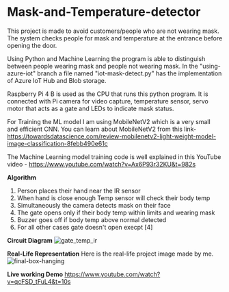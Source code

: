 # Mask-and-Temperature-detector
This project is made to avoid customers/people who are not wearing mask. The system checks people for mask and temperature at the entrance before opening the door.   

Using Python and Machine Learning the program is able to distinguish between people wearing mask and people not wearing mask. 
In the "using-azure-iot" branch a file named "iot-mask-detect.py" has the implementation of Azure IoT Hub and Blob storage. 

Raspberry Pi 4 B is used as the CPU that runs this python program. It is connected with Pi camera for video capture, temperature sensor, servo motor that acts as a gate and LEDs to indicate mask status.

For Training the ML model I am using MobileNetV2 which is a very small and efficient CNN. You can learn about MobileNetV2 from this link- https://towardsdatascience.com/review-mobilenetv2-light-weight-model-image-classification-8febb490e61c

The Machine Learning model training code is well explained in this YouTube video - https://www.youtube.com/watch?v=Ax6P93r32KU&t=982s 

**Algorithm**
1. Person places their hand near the IR sensor
2. When hand is close enough Temp sensor will check their body temp
3. Simultaneously the camera detects mask on their face
4. The gate opens only if their body temp within limits and wearing mask
5. Buzzer goes off if body temp above normal detected
6. For all other cases gate doesn't open execpt [4] 

**Circuit Diagram**
![gate_temp_ir](https://user-images.githubusercontent.com/50228728/118763542-a56db380-b895-11eb-8dc5-95f16776b63f.jpg)

**Real-Life Representation**
Here is the real-life project image made by me.
![final-box-hanging](https://user-images.githubusercontent.com/50228728/118765998-79543180-b899-11eb-9b9e-c1cb3af2a93e.jpg)

**Live working Demo**
https://www.youtube.com/watch?v=qcFSD_tFuL4&t=10s


